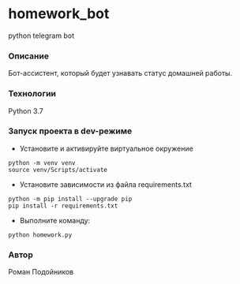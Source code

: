 # homework_bot
python telegram bot
### Описание
Бот-ассистент, который будет узнавать статус домашней работы.
### Технологии
Python 3.7
### Запуск проекта в dev-режиме
- Установите и активируйте виртуальное окружение
```
python -m venv venv
source venv/Scripts/activate
```
- Установите зависимости из файла requirements.txt
```
python -m pip install --upgrade pip
pip install -r requirements.txt
```
- Выполните команду:
```
python homework.py
```
### Автор
Роман Подойников
